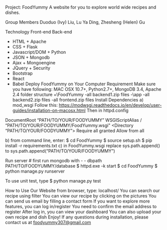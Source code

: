 Project: FoodYummy
A website for you to explore world wide recipes and dishes.

Group Members
Duoduo (Ivy) Liu, Lu Ya Ding, Zhesheng (Helen) Gu

Technology
Front-end	Back-end
+ HTML	+ Apache
+ CSS	+ Flask
+ Javascript/DOM	+ Python
+ JSON	+ Mongodb
+ Ajax	+ Mongoengine
+ JQuery	+ Security
+ Bootstrap	
+ React	
+ Babel	
Deploy FoodYummy on Your Computer
Requirement Make sure you have following: MAC OSX 10.7+, Python2.7+, MongoDB 3.4, Apache 2.4 folder structure
    +\FoodYummy
		-all backend1.zip files
		-\app
				-all backend2.zip files
				-all frontend.zip files
Install Dependencies a) mod_wsgi Follow this: https://modwsgi.readthedocs.io/en/develop/user-guides/installation-on-macosx.html Then in httpd.config

 DocumentRoot “PATH/TO/YOUR/FOODYUMMY”
 WSGIScriptAlias / “PATH/TO/YOUR/FOODYUMMY/FoodYummy.wsgi"
<Directory “PATH/TO/YOUR/FOODYUMMY”> Require all granted Allow from all

b) from command line, enter: $ cd FoodYummy $ source setup.sh $ pip install -r requirements.txt c) in FoodYummy.wsgi replace sys.path.append() to sys.path.append(“PATH/TO/YOUR/FOODYUMMY”)

Run server # first run mongodb with - - dbpath PATH/TO/FOODYUMMY/database $ httpd.exe -k start $ cd FoodYummy $ python manage.py runserver

To use unit test, type $ python manage.py test

How to Use Our Website
from browser, type: localhost/
You can search our recipe using filter
You can view our recipe by clicking on the pictures
You can send us email by filling a contact form
If you want to explore more features, you can log in/register
You need to confirm the email address to register
After log in, you can view your dashboard
You can also upload your own recipe and dish
Enjoy! If any questions during installation, please contact us at foodyummy307@gmail.com
